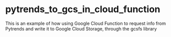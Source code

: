 # pytrends_to_gcs_in_cloud_function
This is an example of how using Google Cloud Function to request info from Pytrends and write it to Google Cloud Storage, through the gcsfs library

